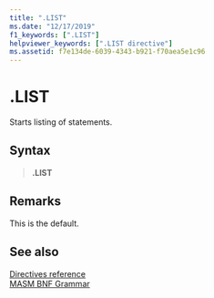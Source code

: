 ```yaml
---
title: ".LIST"
ms.date: "12/17/2019"
f1_keywords: [".LIST"]
helpviewer_keywords: [".LIST directive"]
ms.assetid: f7e134de-6039-4343-b921-f70aea5e1c96
---
```

# .LIST

Starts listing of statements.

## Syntax

> **.LIST**

## Remarks

This is the default.

## See also

[Directives reference](directives-reference.md)\
[MASM BNF Grammar](masm-bnf-grammar.md)
